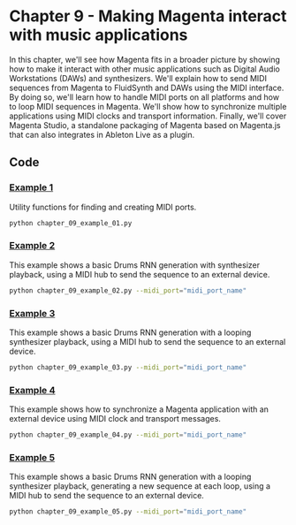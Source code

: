# Chapter 9 - Making Magenta interact with music applications

In this chapter, we'll see how Magenta fits in a broader picture by showing
how to make it interact with other music applications such as Digital Audio
Workstations (DAWs) and synthesizers. We'll explain how to send MIDI sequences
from Magenta to FluidSynth and DAWs using the MIDI interface. By doing so,
we'll learn how to handle MIDI ports on all platforms and how to loop MIDI
sequences in Magenta. We'll show how to synchronize multiple applications using
MIDI clocks and transport information. Finally, we'll cover Magenta Studio, a
standalone packaging of Magenta based on Magenta.js that can also integrates in
Ableton Live as a plugin.

## Code

### [Example 1](chapter_09_example_01.py)

Utility functions for finding and creating MIDI ports.

```bash
python chapter_09_example_01.py
```

### [Example 2](chapter_09_example_02.py)

This example shows a basic Drums RNN generation with synthesizer playback,
using a MIDI hub to send the sequence to an external device.

```bash
python chapter_09_example_02.py --midi_port="midi_port_name"
```

### [Example 3](chapter_09_example_03.py)

This example shows a basic Drums RNN generation with a
looping synthesizer playback, using a MIDI hub to send the sequence
to an external device.

```bash
python chapter_09_example_03.py --midi_port="midi_port_name"
```

### [Example 4](chapter_09_example_04.py)

This example shows how to synchronize a Magenta application with an external
device using MIDI clock and transport messages.

```bash
python chapter_09_example_04.py --midi_port="midi_port_name"
```

### [Example 5](chapter_09_example_05.py)

This example shows a basic Drums RNN generation with a
looping synthesizer playback, generating a new sequence at each loop,
using a MIDI hub to send the sequence to an external device.

```bash
python chapter_09_example_05.py --midi_port="midi_port_name"
```
